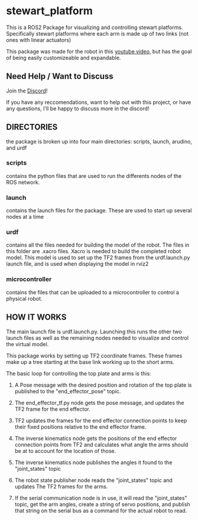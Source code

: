 # stewart_platform
This is a ROS2 Package for visualizing and controlling stewart platforms. Specifically stewart platforms where each arm is made up of two links (not ones with linear actuators)

This package was made for the robot in this [youtube video](https://www.youtube.com/watch?v=4MkSBwoUiGk&t=653s), but has the goal of being easily customizeable and expandable. 

## Need Help /  Want to Discuss
Join the [Discord](https://discord.gg/rvP244n7ws)!

If you have any reccomendations, want to help out with this project, or have any questions, I'll be happy to discuss more in the discord!

## DIRECTORIES

the package is broken up into four main directories: scripts, launch,  arudino, and urdf

### scripts
contains the python files that are used to run the differents nodes of the ROS network. 

### launch 
contains the launch files for the package. These are used to start up several nodes at a time

### urdf
 contains all the files needed for building the model of the robot. The files in this folder are .xacro files. Xacro is needed to build the completed robot model. This model is used to set up the TF2 frames from the urdf.launch.py launch file, and is used when displaying the model in rviz2

### microcontroller
 contains the files that can be uploaded to a microcontroller to control a physical robot. 


## HOW IT WORKS

The main launch file is urdf.launch.py. Launching this runs the other two launch files as well as the remaining nodes needed to visualize and control the virtual model.

This package works by setting up TF2 coordinate frames. These frames make up a tree starting at the base link working up to the short arms.

The basic loop for controlling the top plate and arms is this:

1)  A Pose message with the desired position and rotation of the top plate is published to the "end_effector_pose" topic.

2)  The end_effector_tf.py node gets the pose message, and updates the TF2 frame for the end effector.

3)  TF2 updates the frames for the end effector connection points to keep their fixed positions relative to the end effector frame.

4)  The inverse kinematics node gets the positions of the end effector connection points from TF2 and calculates what angle the arms should be at to account for the location of those. 

5)  The inverse kinematics node publishes the angles it found to the "joint_states" topic 

6)  The robot state publisher node reads the "joint_states" topic and updates The TF2 frames for the arms.

7) If the serial communication node is in use, it will read the "joint_states" topic, get the arm angles, create a string of servo positions, and publish that string on the serial bus as a command for the actual robot to read. 

